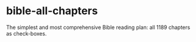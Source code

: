 # bible-all-chapters
The simplest and most comprehensive Bible reading plan: all 1189 chapters as check-boxes.

